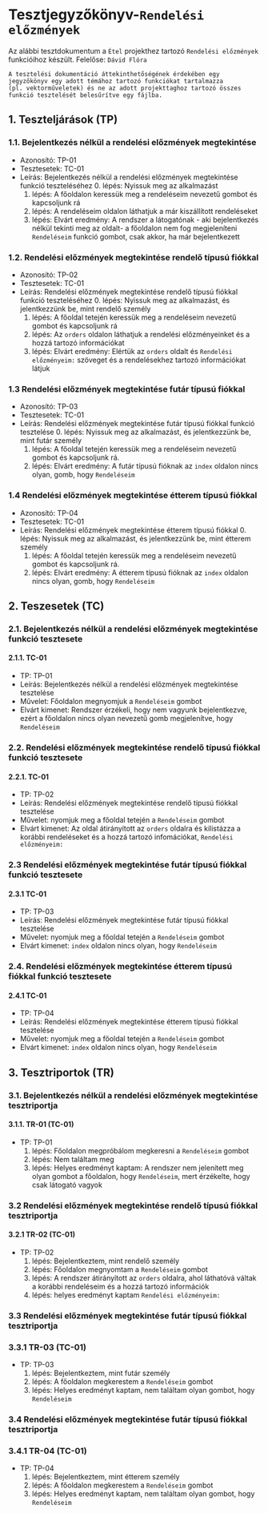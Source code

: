 # Tesztjegyzőkönyv-`Rendelési előzmények`

Az alábbi tesztdokumentum a `Étel` projekthez tartozó `Rendelési előzmények` funkcióihoz készült. Felelőse: `Dávid Flóra` 

``` 
A tesztelési dokumentáció áttekinthetőségének érdekében egy jegyzőkönyv egy adott témához tartozó funkciókat tartalmazza 
(pl. vektorműveletek) és ne az adott projekttaghoz tartozó összes funkció tesztelését belesűrítve egy fájlba.
``` 

## 1. Teszteljárások (TP)

### 1.1. Bejelentkezés nélkül a rendelési előzmények megtekintése
- Azonosító: TP-01
- Tesztesetek: TC-01 
- Leírás: Bejelentkezés nélkül a rendelési előzmények megtekintése funkció teszteléséhez
    0. lépés: Nyissuk meg az alkalmazást
    1. lépés: A főoldalon keressük meg a rendeléseim nevezetű gombot és kapcsoljunk rá
    2. lépés: A rendeléseim oldalon láthatjuk a már kiszállított rendeléseket 
    3. lépés: Elvárt eredmény: A rendszer a látogatónak - aki bejelentkezés nélkül tekinti meg az oldalt- a főoldalon nem fog megjeleníteni `Rendeléseim` funkció gombot, csak akkor, ha már bejelentkezett

### 1.2. Rendelési előzmények megtekintése rendelő típusú fiókkal
- Azonosító: TP-02
- Tesztesetek: TC-01
- Leírás: Rendelési előzmények megtekintése rendelő típusú fiókkal funkció teszteléséhez
    0. lépés: Nyissuk meg az alkalmazást, és jelentkezzünk be, mint rendelő személy
    1. lépés: A főoldal tetején keressük meg a rendeléseim nevezetű gombot és kapcsoljunk rá
    2. lépés: Az `orders` oldalon láthatjuk a rendelési előzményeinket és a hozzá tartozó információkat
    3. lépés: Elvárt eredmény: Elértük az `orders` oldalt és `Rendelési előzményeim:` szöveget és a rendelésekhez tartozó információkat látjuk
    

### 1.3  Rendelési előzmények megtekintése futár típusú fiókkal
- Azonosító: TP-03
- Tesztesetek: TC-01
- Leírás: Rendelési előzmények megtekintése futár típusú fiókkal funkció tesztelése
    0. lépés: Nyissuk meg az alkalmazást, és jelentkezzünk be, mint futár személy
    1. lépés: A főoldal tetején keressük meg a rendeléseim nevezetű gombot és kapcsoljunk rá.
    2. lépés: Elvárt eredmény: A futár típusú fióknak az `index` oldalon nincs olyan, gomb, hogy `Rendeléseim`
   
    
### 1.4  Rendelési előzmények megtekintése étterem típusú fiókkal
- Azonosító: TP-04
- Tesztesetek: TC-01
- Leírás: Rendelési előzmények megtekintése étterem típusú fiókkal
    0. lépés: Nyissuk meg az alkalmazást, és jelentkezzünk be, mint étterem személy
    1. lépés: A főoldal tetején keressük meg a rendeléseim nevezetű gombot és kapcsoljunk rá.
    2. lépés: Elvárt eredmény: A étterem típusú fióknak az `index` oldalon nincs olyan, gomb, hogy `Rendeléseim`

## 2. Teszesetek (TC)

### 2.1. Bejelentkezés nélkül a rendelési előzmények megtekintése funkció tesztesete
#### 2.1.1. TC-01
- TP: TP-01
- Leírás:  Bejelentkezés nélkül a rendelési előzmények megtekintése tesztelése
- Művelet: Főoldalon megnyomjuk a `Rendeléseim` gombot
- Elvárt kimenet: Rendszer érzékeli, hogy nem vagyunk bejelentkezve, ezért a főoldalon nincs olyan nevezetű gomb megjelenítve, hogy `Rendeléseim`

### 2.2. Rendelési előzmények megtekintése rendelő típusú fiókkal funkció tesztesete 
#### 2.2.1. TC-01
- TP: TP-02
- Leírás: Rendelési előzmények megtekintése rendelő típusú fiókkal tesztelése
- Művelet: nyomjuk meg a főoldal tetején a `Rendeléseim` gombot 
- Elvárt kimenet: Az oldal átirányított az `orders` oldalra és kilistázza a korábbi rendeléseket és a hozzá tartozó infomációkat, `Rendelési előzményeim:`

### 2.3 Rendelési előzmények megtekintése futár típusú fiókkal funkció tesztesete
#### 2.3.1 TC-01
- TP: TP-03
- Leírás: Rendelési előzmények megtekintése futár típusú fiókkal tesztelése
- Művelet: nyomjuk meg a főoldal tetején a `Rendeléseim` gombot
- Elvárt kimenet: `index` oldalon nincs olyan, hogy `Rendeléseim`


### 2.4. Rendelési előzmények megtekintése étterem típusú fiókkal funkció tesztesete 
#### 2.4.1 TC-01
- TP: TP-04
- Leírás: Rendelési előzmények megtekintése étterem típusú fiókkal tesztelése
- Művelet: nyomjuk meg a főoldal tetején a `Rendeléseim` gombot
- Elvárt kimenet: `index` oldalon nincs olyan, hogy `Rendeléseim`


## 3. Tesztriportok (TR)

### 3.1. Bejelentkezés nélkül a rendelési előzmények megtekintése tesztriportja

#### 3.1.1. TR-01 (TC-01)
- TP: TP-01
    1. lépés: Főoldalon megpróbálom megkeresni a `Rendeléseim` gombot
    2. lépés: Nem találtam meg
    3. lépés: Helyes eredményt kaptam: A rendszer nem jelenített meg olyan gombot a főoldalon, hogy `Rendeléseim`, mert érzékelte, hogy csak látogató vagyok
   
    
### 3.2 Rendelési előzmények megtekintése rendelő típusú fiókkal tesztriportja
#### 3.2.1 TR-02 (TC-01)
- TP: TP-02
    1. lépés: Bejelentkeztem, mint rendelő személy
    2. lépés: Főoldalon megnyomtam a `Rendeléseim` gombot
    3. lépés: A rendszer átirányított az `orders` oldalra, ahol láthatóvá váltak a korábbi rendeléseim és a hozzá tartozó információk
    4. lépés: helyes eredményt kaptam `Rendelési előzményeim:`


### 3.3 Rendelési előzmények megtekintése futár típusú fiókkal tesztriportja
### 3.3.1 TR-03 (TC-01)    
- TP: TP-03
    1. lépés: Bejelentkeztem, mint futár személy
    2. lépés: A főoldalon megkerestem a `Rendeléseim` gombot
    3. lépés: Helyes eredményt kaptam, nem találtam olyan gombot, hogy `Rendeléseim`
   

### 3.4 Rendelési előzmények megtekintése futár típusú fiókkal tesztriportja
### 3.4.1 TR-04 (TC-01)    
- TP: TP-04
    1. lépés: Bejelentkeztem, mint étterem személy
    2. lépés: A főoldalon megkerestem a `Rendeléseim` gombot
    3. lépés: Helyes eredményt kaptam, nem találtam olyan gombot, hogy `Rendeléseim` 


















    

    
